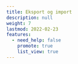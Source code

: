 ```yaml
---
title: Eksport og import
description: null
weight: 7
lastmod: 2022-02-23
features:
  - need_help: false
    promote: true
    list_view: true
---
```

